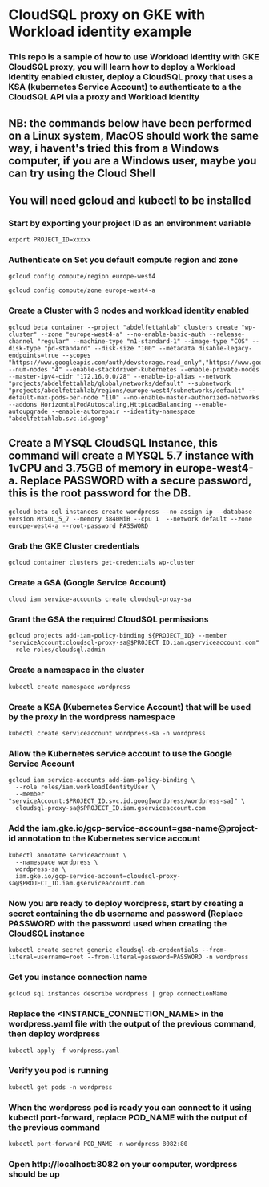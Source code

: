 # CloudSQL proxy on GKE with Workload identity example ###

### This repo is a sample of how to use Workload identity with GKE CloudSQL proxy, you will learn how to deploy a Workload Identity enabled cluster, deploy a CloudSQL proxy that uses a KSA (kubernetes Service Account) to authenticate to a the CloudSQL API via a proxy and Workload Identity

## NB: the commands below have been performed on a Linux system, MacOS should work the same way, i havent's tried this from a Windows computer, if you are a Windows user, maybe you can try using the Cloud Shell ##

## You will need gcloud and kubectl to be installed ##

### Start by exporting your project ID as an environment variable
```
export PROJECT_ID=xxxxx
```

### Authenticate on Set you default compute region and zone
```
gcloud config compute/region europe-west4
```
```
gcloud config compute/zone europe-west4-a
```

### Create a Cluster with 3 nodes and workload identity enabled
```
gcloud beta container --project "abdelfettahlab" clusters create "wp-cluster" --zone "europe-west4-a" --no-enable-basic-auth --release-channel "regular" --machine-type "n1-standard-1" --image-type "COS" --disk-type "pd-standard" --disk-size "100" --metadata disable-legacy-endpoints=true --scopes "https://www.googleapis.com/auth/devstorage.read_only","https://www.googleapis.com/auth/logging.write","https://www.googleapis.com/auth/monitoring","https://www.googleapis.com/auth/servicecontrol","https://www.googleapis.com/auth/service.management.readonly","https://www.googleapis.com/auth/trace.append" --num-nodes "4" --enable-stackdriver-kubernetes --enable-private-nodes --master-ipv4-cidr "172.16.0.0/28" --enable-ip-alias --network "projects/abdelfettahlab/global/networks/default" --subnetwork "projects/abdelfettahlab/regions/europe-west4/subnetworks/default" --default-max-pods-per-node "110" --no-enable-master-authorized-networks --addons HorizontalPodAutoscaling,HttpLoadBalancing --enable-autoupgrade --enable-autorepair --identity-namespace "abdelfettahlab.svc.id.goog"

```

## Create a MYSQL CloudSQL Instance, this command will create a MYSQL 5.7 instance with 1vCPU and 3.75GB of memory in europe-west4-a. Replace PASSWORD with a secure password, this is the root password for the DB.
```
gcloud beta sql instances create wordpress --no-assign-ip --database-version MYSQL_5_7 --memory 3840MiB --cpu 1  --network default --zone europe-west4-a --root-password PASSWORD
```

### Grab the GKE Cluster credentials
```
gcloud container clusters get-credentials wp-cluster
```

### Create a GSA (Google Service Account)
```
cloud iam service-accounts create cloudsql-proxy-sa
```

### Grant the GSA the required CloudSQL permissions
```
gcloud projects add-iam-policy-binding ${PROJECT_ID} --member "serviceAccount:cloudsql-proxy-sa@$PROJECT_ID.iam.gserviceaccount.com" --role roles/cloudsql.admin
```

### Create a namespace in the cluster ###
```
kubectl create namespace wordpress
```

### Create a KSA (Kubernetes Service Account) that will be used by the proxy in the wordpress namespace ###
```
kubectl create serviceaccount wordpress-sa -n wordpress
```

### Allow the Kubernetes service account to use the Google Service Account ###
```
gcloud iam service-accounts add-iam-policy-binding \
  --role roles/iam.workloadIdentityUser \
  --member "serviceAccount:$PROJECT_ID.svc.id.goog[wordpress/wordpress-sa]" \
  cloudsql-proxy-sa@$PROJECT_ID.iam.gserviceaccount.com
```

### Add the iam.gke.io/gcp-service-account=gsa-name@project-id annotation to the Kubernetes service account ###

```
kubectl annotate serviceaccount \
  --namespace wordpress \
  wordpress-sa \
  iam.gke.io/gcp-service-account=cloudsql-proxy-sa@$PROJECT_ID.iam.gserviceaccount.com
```

### Now you are ready to deploy wordpress, start by creating a secret containing the db username and password (Replace PASSWORD with the password used when creating the CloudSQL instance ###
```
kubectl create secret generic cloudsql-db-credentials --from-literal=username=root --from-literal=password=PASSWORD -n wordpress
```

### Get you instance connection name ###
```
gcloud sql instances describe wordpress | grep connectionName
```

### Replace the <INSTANCE_CONNECTION_NAME> in the wordpress.yaml file with the output of the previous command, then deploy wordpress ###
```
kubectl apply -f wordpress.yaml
```

### Verify you pod is running ###
```
kubectl get pods -n wordpress
```

### When the wordpress pod is ready you can connect to it using kubectl port-forward, replace POD_NAME with the output of the previous command ###
```
kubectl port-forward POD_NAME -n wordpress 8082:80
```

### Open http://localhost:8082 on your computer, wordpress should be up ###